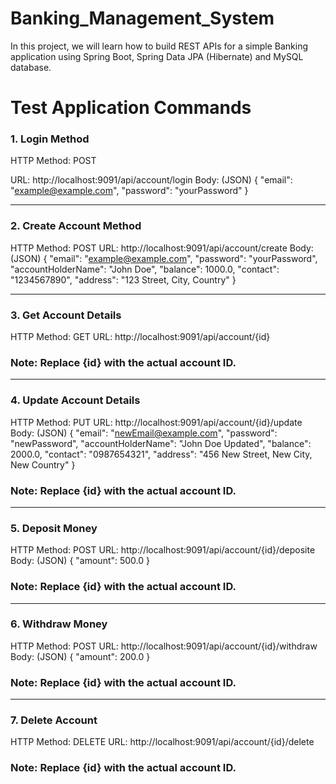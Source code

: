 # Banking_Management_System
In this project, we will learn how to build REST APIs for a simple Banking application using Spring Boot, Spring Data JPA (Hibernate) and MySQL database. 

#  Test Application Commands

### 1. Login Method
HTTP Method: POST 


URL: http://localhost:9091/api/account/login
Body: (JSON) 
    {
    "email": "example@example.com",
    "password": "yourPassword"
    }
_______________________________________________________________

### 2. Create Account Method
HTTP Method: POST
URL: http://localhost:9091/api/account/create
Body: (JSON)
  {
    "email": "example@example.com",
    "password": "yourPassword",
    "accountHolderName": "John Doe",
    "balance": 1000.0,
    "contact": "1234567890",
    "address": "123 Street, City, Country"
  }
_______________________________________________________________

### 3. Get Account Details
HTTP Method: GET
URL: http://localhost:9091/api/account/{id}
### Note: Replace {id} with the actual account ID.

_______________________________________________________________

### 4. Update Account Details
HTTP Method: PUT
URL: http://localhost:9091/api/account/{id}/update
Body: (JSON)
  {
    "email": "newEmail@example.com",
    "password": "newPassword",
    "accountHolderName": "John Doe Updated",
    "balance": 2000.0,
    "contact": "0987654321",
    "address": "456 New Street, New City, New Country"
  }
### Note: Replace {id} with the actual account ID.
_______________________________________________________________

### 5. Deposit Money
HTTP Method: POST
URL: http://localhost:9091/api/account/{id}/deposite
Body: (JSON)
  {
    "amount": 500.0
  }
### Note: Replace {id} with the actual account ID.
_______________________________________________________________

### 6. Withdraw Money
HTTP Method: POST
URL: http://localhost:9091/api/account/{id}/withdraw
Body: (JSON)
  {
    "amount": 200.0
  }
### Note: Replace {id} with the actual account ID.
_______________________________________________________________

### 7. Delete Account
HTTP Method: DELETE
URL: http://localhost:9091/api/account/{id}/delete
### Note: Replace {id} with the actual account ID.







   
